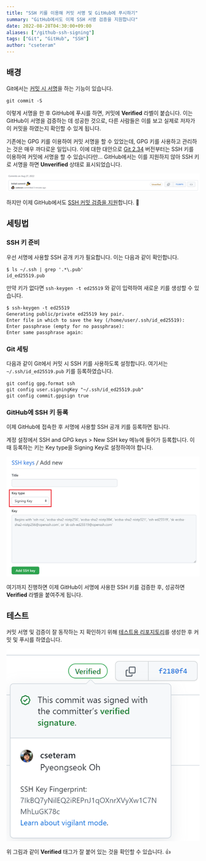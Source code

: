 ```yaml
---
title: "SSH 키를 이용해 커밋 서명 및 GitHub에 푸시하기"
summary: "GitHub에서도 이제 SSH 서명 검증을 지원합니다"
date: 2022-08-28T04:30:00+09:00
aliases: ["/github-ssh-signing"]
tags: ["Git", "GitHub", "SSH"]
author: "cseteram"
---
```


## 배경

Git에서는 [커밋 시 서명][git-commit-signing]을 하는 기능이 있습니다.

```
git commit -S
```

이렇게 서명을 한 후 GitHub에 푸시를 하면, 커밋에 **Verified** 라벨이 붙습니다.
이는 GitHub이 서명을 검증하는 데 성공한 것으로, 다른 사람들은 이를 보고 실제로 저자가 이 커밋을 하였는지 확인할 수 있게 됩니다.

기존에는 GPG 키를 이용하여 커밋 서명을 할 수 있었는데,  GPG 키를 사용하고 관리하는 것은 매우 까다로운 일입니다.
이에 대한 대안으로 [Git 2.34][git-2-34] 버전부터는 SSH 키를 이용하여 커밋에 서명을 할 수 있습니다만...
GitHub에서는 이를 지원하지 않아 SSH 키로 서명을 하면 **Unverified** 상태로 표시되었습니다.

![github-ssh-unverified](images/github-ssh-unverified.png)

하지만 이제 GitHub에서도 [SSH 커밋 검증을 지원][github-support-ssh-signing]합니다. :tada:

[git-commit-signing]: https://git-scm.com/book/en/v2/Git-Tools-Signing-Your-Work
[git-2-34]: https://github.blog/2021-11-15-highlights-from-git-2-34/#tidbits
[github-support-ssh-signing]: https://github.blog/changelog/2022-08-23-ssh-commit-verification-now-supported/

## 세팅법

### SSH 키 준비

우선 서명에 사용할 SSH 공개 키가 필요합니다.
이는 다음과 같이 확인합니다.

```
$ ls ~/.ssh | grep '.*\.pub'
id_ed25519.pub
```

만약 키가 없다면 `ssh-keygen -t ed25519` 와 같이 입력하여 새로운 키를 생성할 수 있습니다.
```
$ ssh-keygen -t ed25519
Generating public/private ed25519 key pair.
Enter file in which to save the key (/home/user/.ssh/id_ed25519):
Enter passphrase (empty for no passphrase):
Enter same passphrase again:
```

### Git 세팅

다음과 같이 Git에서 커밋 시 SSH 키를 사용하도록 설정합니다.
여기서는 `~/.ssh/id_ed25519.pub` 키를 등록하였습니다.

```
git config gpg.format ssh
git config user.signingKey "~/.ssh/id_ed25519.pub"
git config commit.gpgsign true
```

### GitHub에 SSH 키 등록

이제 GitHub에 접속한 후 서명에 사용할 SSH 공개 키를 등록하면 됩니다.

계정 설정에서 SSH and GPG keys > New SSH key 메뉴에 들어가 등록합니다.
이 때 등록하는 키는 Key type을 Signing Key로 설정하여야 합니다.

![github-ssh-signing-key-add](images/github-ssh-signing-key-add.png)

여기까지 진행하면 이제 GitHub이 서명에 사용한 SSH 키를 검증한 후, 성공하면 **Verified** 라벨을 붙여주게 됩니다.

## 테스트

커밋 서명 및 검증이 잘 동작하는 지 확인하기 위해
[테스트용 리포지토리][test-github-ssh-signing]를 생성한 후 커밋 및 푸시를 하였습니다.

![github-ssh-verified](images/github-ssh-verified.png)

위 그림과 같이 **Verified** 태그가 잘 붙어 있는 것을 확인할 수 있습니다. :+1:

[test-github-ssh-signing]: https://github.com/cseteram/github-ssh-signing
